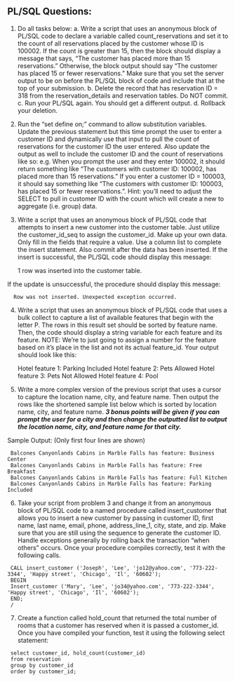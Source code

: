 ## PL/SQL Questions:

1. Do all tasks below:
   a. Write a script that uses an anonymous block of PL/SQL code to declare a variable called count_reservations and set it to the count of all reservations placed by the customer whose ID is 100002. If the count is greater than 15, then the block should display a message that says, “The customer has placed more than 15 reservations.” Otherwise, the block output should say “The customer has placed 15 or fewer reservations.” Make sure that you set the server output to be on before the PL/SQL block of code and include that at the top of your submission.
   b. Delete the record that has reservation ID = 318 from the reservation_details and reservation tables. Do NOT commit.
   c. Run your PL/SQL again. You should get a different output.
   d. Rollback your deletion.

2. Run the “set define on;” command to allow substitution variables.  Update the previous statement but this time prompt the user to enter a customer ID and dynamically use that input to pull the count of reservations for the customer ID the user entered.  Also update the output as well to include the customer ID and the count of reservations like so:
e.g. When you prompt the user and they enter 100002, it should return something like “The customers with customer ID: 100002, has placed more than 15 reservations.” If you enter a customer ID = 100003, it should say something like “The customers with customer ID: 100003, has placed 15 or fewer reservations.”. Hint: you’ll need to adjust the SELECT to pull in customer ID with the count which will create a new to aggregate (i.e. group) data.

3.    Write a script that uses an anonymous block of PL/SQL code that attempts to insert a new customer into the customer table. Just utilize the customer_id_seq to assign the customer_id. Make up your own data. Only fill in the fields that require a value. Use a column list to complete the insert statement. Also commit after the data has been inserted. If the insert is successful, the PL/SQL code should display this message:

      1 row was inserted into the customer table.
      
If the update is unsuccessful, the procedure should display this message:

      Row was not inserted. Unexpected exception occurred.
      
4. Write a script that uses an anonymous block of PL/SQL code that uses a bulk collect to capture a list of available features that begin with the letter P. The rows in this result set should be sorted by feature name. Then, the code should display a string variable for each feature and its feature.  NOTE: We’re to just going to assign a number for the feature based on it’s place in the list and not its actual feature_id. Your output should look like this: 

     Hotel feature 1: Parking Included
     Hotel feature 2: Pets Allowed
     Hotel feature 3: Pets Not Allowed
     Hotel feature 4: Pool
     
5.    Write a more complex version of the previous script that uses a cursor to capture the location name, city, and feature name.  Then output the rows like the shortened sample list below which is sorted by location name, city, and feature name. ***3 bonus points will be given if you can prompt the user for a city and then change the outputted list  to output the location name, city, and feature name for that city.***

Sample Output: (Only first four lines are shown)

     Balcones Canyonlands Cabins in Marble Falls has feature: Business Center
     Balcones Canyonlands Cabins in Marble Falls has feature: Free Breakfast
     Balcones Canyonlands Cabins in Marble Falls has feature: Full Kitchen
     Balcones Canyonlands Cabins in Marble Falls has feature: Parking Included

6.    Take your script from problem 3 and change it from an anonymous block of PL/SQL code to a named procedure called insert_customer that allows you to insert a new customer by passing in customer ID, first name, last name, email, phone, address_line_1, city, state, and zip. Make sure that you are still using the sequence to generate the customer ID.  Handle exceptions generally by rolling back the transaction “when others” occurs. Once your procedure compiles correctly, test it with the following calls.

     CALL insert_customer ('Joseph', 'Lee', 'jo12@yahoo.com', '773-222-3344', 'Happy street', 'Chicago', 'Il', '60602');
     BEGIN
     Insert_customer ('Mary', 'Lee', 'jo34@yahoo.com', '773-222-3344', 'Happy street', 'Chicago', 'Il', '60602');
     END;
     /  
7.    Create a function called hold_count that returned the total number of rooms that a customer has reserved when it is passed a customer_id. Once you have compiled your function, test it using the following select statement:

     select customer_id, hold_count(customer_id)  
     from reservation
     group by customer_id
     order by customer_id;
